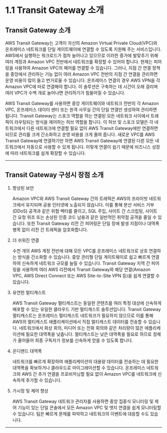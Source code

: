 # 1.1 Transit Gateway 소개

## Transit Gateway 소개

AWS Transit Gateway는 고객이 자신의 Amazon Virtual Private Cloud(VPC)와 온프레미스 네트워크를 단일 게이트웨이에 연결할 수 있도록 지원해 주는 서비스입니다. AWS에서 실행하는 워크로드가 점차 늘어나고 있으므로 이러한 증가에 발맞추기 위해 여러 계정과 Amazon VPC 전반에서 네트워크를 확장할 수 있어야 합니다. 현재는 피어링을 사용하여 Amazon VPC의 페어를 연결할 수 있습니다. 그러나, 지점 간 연결 정책을 중앙에서 관리하는 기능 없이 여러 Amazon VPC 전반의 지점 간 연결을 관리하면 운영 비용이 많이 들고 번거로울 수 있습니다. 온프레미스 연결의 경우 AWS VPN을 각 Amazon VPC에 따로 연결해야 합니다. 이 솔루션은 구축하는 데 시간이 오래 걸리며 여러 VPC가 수백 개로 늘어나면 관리하기가 힘들어질 수 있습니다.

AWS Transit Gateway를 사용하면 중앙 게이트웨이와 네트워크 전반의 각 Amazon VPC, 온프레미스 데이터 센터 또는 원격 사무실 간의 단일 연결만 생성하여 관리하면 됩니다. Transit Gateway는 스포크 역할을 하는 연결된 모든 네트워크 사이에서 트래픽이 라우팅되는 방식을 제어하는 허브 역할을 합니다. 이 허브 및 스포크 모델은 각 네트워크에서 다른 네트워크에 연결할 필요 없이 AWS Transit Gateway에만 연결하면 되므로 관리를 크게 간소화하고 운영 비용을 크게 줄여 줍니다. 새로운 VPC를 AWS Transit Gateway에 연결하기만 하면 AWS Transit Gateway에 연결된 다른 모든 네트워크에서 자동으로 사용할 수 있게 됩니다. 이렇게 연결이 쉽기 때문에 비즈니스 성장에 따라 네트워크를 쉽게 확장할 수 있습니다.

- - -

## Transit Gateway 구성시 장점 소개


1. 향상된 보안
  
    Amazon VPC와 AWS Transit Gateway 간의 트래픽은 AWS의 프라이빗 네트워크에서 유지되며 공용 인터넷에 노출되지 않습니다. 이를 통해 분산 서비스 거부(DDoS) 공격과 같은 위협 벡터를 줄이고, SQL 주입, 사이트 간 스크립팅, 사이트 간 요청 위조 또는 손상된 인증 코드 남용과 같은 일반적인 취약점 공격을 줄일 수 있습니다. 또한 Transit Gateway 리전 간 피어링은 단일 장애 발생 지점이나 대역폭 병목 없이 리전 간 트래픽을 암호화합니다. 


2. 더 쉬워진 연결
  
    수천 개의 AWS 계정 전반에 대해 모든 VPC를 온프레미스 네트워크로 상호 연결하는 방식을 간소화할 수 있습니다. 중앙 관리형 단일 게이트웨이로 쉽고 빠르게 연결하여 신속하게 네트워크 규모를 늘릴 수 있습니다. Transit Gateway 지역 간 피어링을 사용하여 여러 AWS 리전에서 Transit Gateway와 해당 연결(Amazon VPC, AWS Direct Connect 또는 AWS Site-to-Site VPN 등)을 쉽게 연결할 수 있습니다.


3. 유연한 멀티캐스트

    AWS Transit Gateway 멀티캐스트는 동일한 콘텐츠를 여러 특정 대상에 신속하게 배포할 수 있는 유일한 클라우드 기반 멀티캐스트 솔루션입니다. Transit Gateway 멀티캐스트는 온프레미스 멀티캐스트 네트워크가 필요하지 않으므로 이를 통해 AWS의 멀티캐스트 애플리케이션에서 직접 멀티캐스트 데이터를 전송할 수 있습니다. 네트워크에서 화상 회의, 미디어 또는 전화 회의와 같은 처리량이 많은 애플리케이션에 필요한 대역폭을 낮춥니다. 멀티캐스트는 낮은 대역폭을 필요로 하므로 정체가 줄어들어 최종 구독자가 정보를 신속하게 얻을 수 있도록 합니다.

4. 온디맨드 대역폭
  
    네트워크를 빠르게 확장하여 애플리케이션의 대용량 데이터를 전송하는 데 필요한 대역폭을 확보하거나 클라우드로 마이그레이션할 수 있습니다. 온프레미스 네트워크와 AWS 간 추가 연결을 프로비저닝할 필요 없이 Amazon VPC를 네트워크에 신속하게 추가할 수 있습니다. 



5. 가시정 및 제어 향상

    AWS Transit Gateway 네트워크 관리자를 사용하면 중앙 집중식 모니터링 및 제어 기능이 있는 단일 콘솔에서 모든 Amazon VPC 및 엣지 연결을 쉽게 모니터링할 수 있습니다. 팀은 빠르게 문제를 파악하고 네트워크의 이벤트에 대응할 수도 있습니다.

- - -

